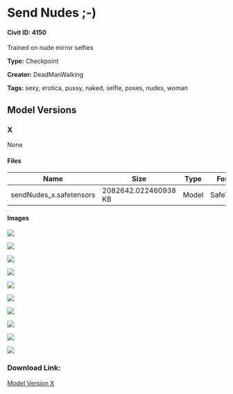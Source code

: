# Send Nudes ;-)

#### Civit ID: 4150

<p>Trained on nude mirror selfies</p>

**Type:** Checkpoint

**Creator:** DeadManWalking

**Tags:** sexy, erotica, pussy, naked, selfie, poses, nudes, woman

## Model Versions

### X

None

#### Files

| Name | Size | Type | Format | Download Url | AutoV1 | AutoV2 | SHA256 | CRC32 | BLAKE3 |
| --- | --- | --- | --- | --- | --- | --- | --- | --- | --- |
| sendNudes_x.safetensors | 2082642.022460938 KB | Model | SafeTensor | https://civitai.com/api/download/models/4650 | 0248DA5C | A62C3CAF27 | A62C3CAF27299B42C0C012238BE04D35A3C7DB92F359079DC1C57EDEA7ECC8BF | 782CB4A4 | AC058B4D7706F4BBA34564AF71BF51B4107461C5C878F980E64FF2739E81A4EF |

#### Images

<p><img src="https://image.civitai.com/xG1nkqKTMzGDvpLrqFT7WA/fa65e0a0-32b8-40b2-22f3-d700d4a81800/width=450/32533.jpeg" /></p>

<p><img src="https://image.civitai.com/xG1nkqKTMzGDvpLrqFT7WA/c0ebc16e-689a-491d-2312-c92c2d03d900/width=450/32548.jpeg" /></p>

<p><img src="https://image.civitai.com/xG1nkqKTMzGDvpLrqFT7WA/6a9c8860-8fa0-413a-861f-587cc207b700/width=450/32547.jpeg" /></p>

<p><img src="https://image.civitai.com/xG1nkqKTMzGDvpLrqFT7WA/02b685b9-4ea3-47a3-da3c-3c861a857100/width=450/32546.jpeg" /></p>

<p><img src="https://image.civitai.com/xG1nkqKTMzGDvpLrqFT7WA/4fb5018b-dbe5-4979-beff-37210f6aae00/width=450/32545.jpeg" /></p>

<p><img src="https://image.civitai.com/xG1nkqKTMzGDvpLrqFT7WA/c371c086-735f-43c7-b5f3-8955e2bbe900/width=450/32544.jpeg" /></p>

<p><img src="https://image.civitai.com/xG1nkqKTMzGDvpLrqFT7WA/ec9e9265-efd6-43be-a61e-d0d774cb5400/width=450/32543.jpeg" /></p>

<p><img src="https://image.civitai.com/xG1nkqKTMzGDvpLrqFT7WA/fc55e6f9-92b2-43c5-fdbf-6ebbcddae900/width=450/32542.jpeg" /></p>

<p><img src="https://image.civitai.com/xG1nkqKTMzGDvpLrqFT7WA/9e6ac683-3bf7-4812-7930-17ae0e05b000/width=450/32541.jpeg" /></p>

<p><img src="https://image.civitai.com/xG1nkqKTMzGDvpLrqFT7WA/1b71c4f7-4eaf-492a-3f20-c568d48baf00/width=450/32540.jpeg" /></p>

### Download Link:

[Model Version X](https://civitai.com/api/download/models/4650)

